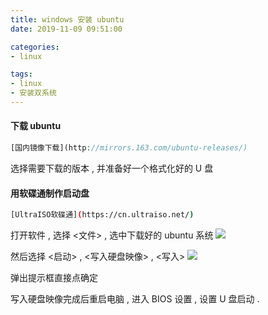 ```yaml
---
title: windows 安装 ubuntu
date: 2019-11-09 09:51:00

categories:
- linux

tags:
- linux
- 安装双系统
---
```


#### 下载 ubuntu
``` php
[国内镜像下载](http://mirrors.163.com/ubuntu-releases/)
```

选择需要下载的版本 , 并准备好一个格式化好的 U 盘

#### 用软碟通制作启动盘
``` bash
[UltraISO软碟通](https://cn.ultraiso.net/)
```

打开软件 , 选择 <文件> , 选中下载好的 ubuntu 系统 
![](https://ws1.sinaimg.cn/large/0060vrlugy1g8rrue9uuxj30lt0g0400.jpg)

然后选择 <启动> , <写入硬盘映像> , <写入>
![](https://ws1.sinaimg.cn/large/0060vrlugy1g8rrz0kilcj30f90e2q30.jpg)

弹出提示框直接点确定

写入硬盘映像完成后重启电脑 , 进入 BIOS 设置 , 设置 U 盘启动 .